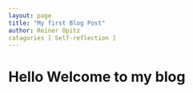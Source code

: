 ```yaml
---
layout: page
title: "My first Blog Post"
author: Reiner Opitz
catagories [ Self-reflection ]
---
```



# Hello Welcome to my blog



